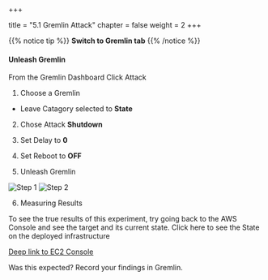 +++

title = "5.1 Gremlin Attack"
chapter = false
weight = 2
+++

{{% notice tip %}}
__Switch to Gremlin tab__
{{% /notice %}}

#### Unleash Gremlin


From the Gremlin Dashboard Click Attack

1. Choose a Gremlin 
 - Leave Catagory selected to __State__

2. Chose Attack __Shutdown__

3. Set Delay to __0__

4. Set Reboot to __OFF__

5. Unleash Gremlin

![Step 1](/images/lab5/unleash_gremlin.png)
![Step 2](/images/lab5/attack_complete.png)

6. Measuring Results

To see the true results of this experiment, try going back to the AWS Console and see the target and its current state.  Click here to see the State on the deployed infrastructure 

[Deep link to EC2 Console](https://console.aws.amazon.com/ec2/v2/home?region=us-east-1#Instances:tag:Name=aws*;sort=instanceState)

Was this expected? Record your findings in Gremlin.


